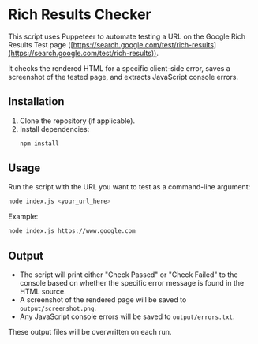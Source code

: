 # Rich Results Checker

This script uses Puppeteer to automate testing a URL on the Google Rich Results Test page ([https://search.google.com/test/rich-results](https://search.google.com/test/rich-results)).

It checks the rendered HTML for a specific client-side error, saves a screenshot of the tested page, and extracts JavaScript console errors.

## Installation

1. Clone the repository (if applicable).
2. Install dependencies:
   ```bash
   npm install
   ```

## Usage

Run the script with the URL you want to test as a command-line argument:

```bash
node index.js <your_url_here>
```

Example:

```bash
node index.js https://www.google.com
```

## Output

- The script will print either "Check Passed" or "Check Failed" to the console based on whether the specific error message is found in the HTML source.
- A screenshot of the rendered page will be saved to `output/screenshot.png`.
- Any JavaScript console errors will be saved to `output/errors.txt`.

These output files will be overwritten on each run.
